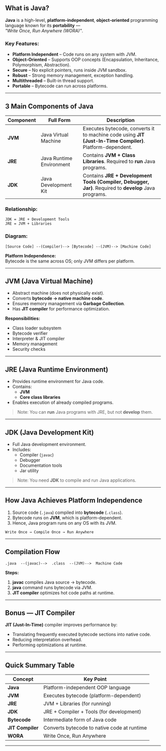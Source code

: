 
## What is Java?

**Java** is a high-level, **platform-independent**, **object-oriented** programming language known for its **portability** —  
_"Write Once, Run Anywhere (WORA)"_.

### Key Features:
- **Platform Independent** – Code runs on any system with JVM.
- **Object-Oriented** – Supports OOP concepts (Encapsulation, Inheritance, Polymorphism, Abstraction).
- **Secure** – No explicit pointers, runs inside JVM sandbox.
- **Robust** – Strong memory management, exception handling.
- **Multithreaded** – Built-in thread support.
- **Portable** – Bytecode can run across platforms.

---

## 3 Main Components of Java

| Component | Full Form                | Description                                                                                               |
| --------- | ------------------------ | --------------------------------------------------------------------------------------------------------- |
| **JVM**   | Java Virtual Machine     | Executes bytecode, converts it to machine code using **JIT (Just-In-Time Compiler)**. Platform-dependent. |
| **JRE**   | Java Runtime Environment | Contains **JVM + Class Libraries**. Required to **run** Java programs.                                    |
| **JDK**   | Java Development Kit     | Contains **JRE + Development Tools (Compiler, Debugger, Jar)**. Required to **develop** Java programs.    |

### Relationship:
```
JDK = JRE + Development Tools
JRE = JVM + Libraries
```

### Diagram:
```
[Source Code] --(Compiler)--> [Bytecode] --(JVM)--> [Machine Code]
```

**Platform Independence:**  
Bytecode is the same across OS; only JVM differs per platform.

---

## JVM (Java Virtual Machine)

- Abstract machine (does not physically exist).
- Converts **bytecode → native machine code**.
- Ensures memory management via **Garbage Collection**.
- Has **JIT compiler** for performance optimization.

**Responsibilities:**
- Class loader subsystem
- Bytecode verifier
- Interpreter & JIT compiler
- Memory management
- Security checks

---

## JRE (Java Runtime Environment)

- Provides runtime environment for Java code.
- Contains:
  - **JVM**
  - **Core class libraries**
- Enables execution of already compiled programs.

> Note: You can **run** Java programs with JRE, but not **develop** them.

---

## JDK (Java Development Kit)

- Full Java development environment.
- Includes:
  - Compiler (`javac`)
  - Debugger
  - Documentation tools
  - Jar utility

> Note: You need **JDK** to compile and run Java applications.

---


## How Java Achieves Platform Independence

1. Source code (`.java`) compiled into **bytecode** (`.class`).
2. Bytecode runs on **JVM**, which is platform-dependent.
3. Hence, Java program runs on any OS with its JVM.

```
Write Once → Compile Once → Run Anywhere
```

---

## Compilation Flow

```
.java  --(javac)-->  .class  --(JVM)-->  Machine Code
```

**Steps:**
1. **javac** compiles Java source → bytecode.
2. **java** command runs bytecode via JVM.
3. **JIT compiler** optimizes hot code paths at runtime.

---


## Bonus — JIT Compiler

**JIT (Just-In-Time)** compiler improves performance by:
- Translating frequently executed bytecode sections into native code.
- Reducing interpretation overhead.
- Performing optimizations at runtime.

---

## Quick Summary Table

| Concept | Key Point |
|----------|------------|
| **Java** | Platform-independent OOP language |
| **JVM** | Executes bytecode (platform-dependent) |
| **JRE** | JVM + Libraries (for running) |
| **JDK** | JRE + Compiler + Tools (for development) |
| **Bytecode** | Intermediate form of Java code |
| **JIT Compiler** | Converts bytecode to native code at runtime |
| **WORA** | Write Once, Run Anywhere |

---
